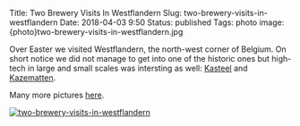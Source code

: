 Title: Two Brewery Visits In Westflandern
Slug: two-brewery-visits-in-westflandern
Date: 2018-04-03 9:50
Status: published
Tags: photo
image: {photo}two-brewery-visits-in-westflandern.jpg

Over Easter we visited Westflandern, the north-west corner of Belgium.
On short notice we did not manage to get into one of the historic ones
but high-tech in large and small scales was intersting as well:
[Kasteel](https://www.vanhonsebrouck.be/) and [Kazematten](http://www.kazematten.be/en).

Many more pictures [here](https://photos.app.goo.gl/rxZHIjpIZcLWhRCH2).

[![two-brewery-visits-in-westflandern]({photo}two-brewery-visits-in-westflandern.jpg "two-brewery-visits-in-westflandern")]({filename}/pic/two-brewery-visits-in-westflandern.jpg)
